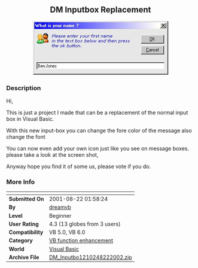 ﻿<div align="center">

## DM Inputbox Replacement

<img src="PIC2002822849448065.jpg">
</div>

### Description

Hi,

This is just a project I made that can be a replacement of the normal input box in Visual Basic.

With this new input-box you can change the fore color of the message also change the font

You can now even add your own icon just like you see on message boxes. please take a look at the screen shot,

Anyway hope you find it of some us, please vote if you do.
 
### More Info
 


<span>             |<span>
---                |---
**Submitted On**   |2001-08-22 01:58:24
**By**             |[dreamvb](https://github.com/Planet-Source-Code/PSCIndex/blob/master/ByAuthor/dreamvb.md)
**Level**          |Beginner
**User Rating**    |4.3 (13 globes from 3 users)
**Compatibility**  |VB 5\.0, VB 6\.0
**Category**       |[VB function enhancement](https://github.com/Planet-Source-Code/PSCIndex/blob/master/ByCategory/vb-function-enhancement__1-25.md)
**World**          |[Visual Basic](https://github.com/Planet-Source-Code/PSCIndex/blob/master/ByWorld/visual-basic.md)
**Archive File**   |[DM\_Inputbo1210248222002\.zip](https://github.com/Planet-Source-Code/dreamvb-dm-inputbox-replacement__1-38175/archive/master.zip)








